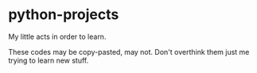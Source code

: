 # python-projects
 My little acts in order to learn.

These codes may be copy-pasted, may not. Don't overthink them just me trying to learn new stuff.